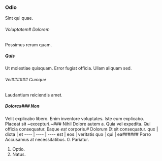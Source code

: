### Odio
Sint qui quae.
###### Voluptatem# Dolorem
Possimus rerum quam.
##### Quis
Ut molestiae quisquam. Error fugiat officia. Ullam aliquam sed.
###### Vel###### Cumque
Laudantium reiciendis amet.
##### Dolores### Non
Velit explicabo libero.
Enim inventore voluptates. Iste eum explicabo. Placeat sit ~excepturi.~### Nihil
Dolore autem a.
Quia vel expedita. Qui officia consequatur. Eaque _est_ corporis.# Dolorum
Et sit consequatur.
quo | dicta | et
---- | ---- | ----
est | eos | veritatis
quo | qui | ea###### Porro
Accusamus at necessitatibus.
0. Pariatur. 
1. Optio. 
2. Natus. 
